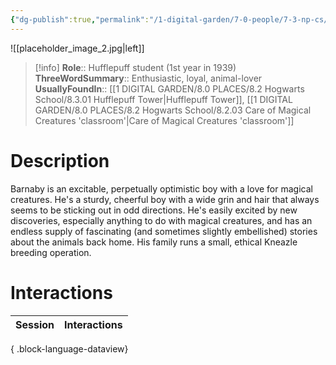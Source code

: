 ```yaml
---
{"dg-publish":true,"permalink":"/1-digital-garden/7-0-people/7-3-np-cs/barnaby-butterfield/","tags":["#person","hogwarts","student","hufflepuff"]}
---
```


![[placeholder_image_2.jpg\|left]]
>[!info]
>**Role**:: Hufflepuff student (1st year in 1939)
>**ThreeWordSummary**:: Enthusiastic, loyal, animal-lover
>**UsuallyFoundIn**:: [[1 DIGITAL GARDEN/8.0 PLACES/8.2 Hogwarts School/8.3.01 Hufflepuff Tower\|Hufflepuff Tower]], [[1 DIGITAL GARDEN/8.0 PLACES/8.2 Hogwarts School/8.2.03 Care of Magical Creatures 'classroom'\|Care of Magical Creatures 'classroom']]

# Description

Barnaby is an excitable, perpetually optimistic boy with a love for magical creatures. He's a sturdy, cheerful boy with a wide grin and hair that always seems to be sticking out in odd directions. He's easily excited by new discoveries, especially anything to do with magical creatures, and has an endless supply of fascinating (and sometimes slightly embellished) stories about the animals back home. His family runs a small, ethical Kneazle breeding operation.

# Interactions

| Session | Interactions |
| ------- | ------------ |

{ .block-language-dataview}
